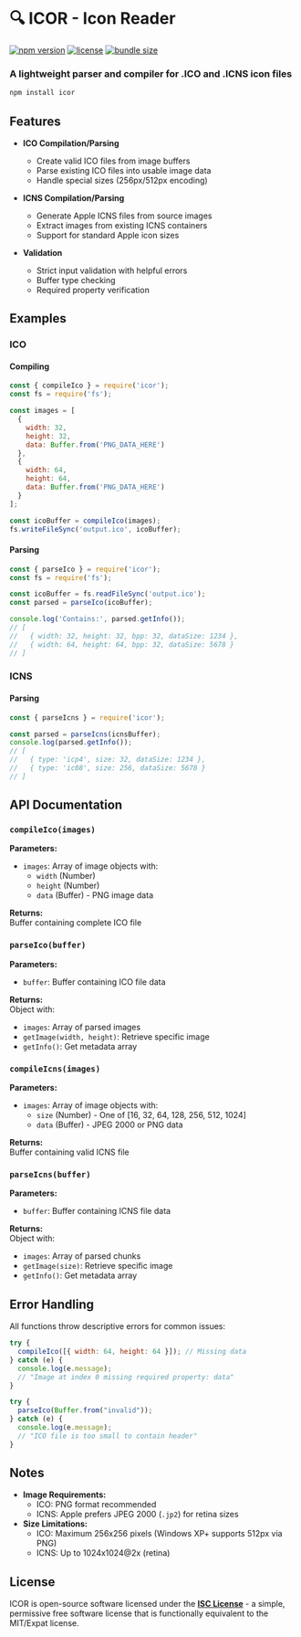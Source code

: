 # 🔍 ICOR - Icon Reader

[![npm version](https://img.shields.io/npm/v/icor?color=blue&logo=npm)](https://www.npmjs.com/package/icor)
[![license](https://img.shields.io/npm/l/icor)](https://github.com/yourusername/icor/blob/main/LICENSE)
[![bundle size](https://img.shields.io/bundlephobia/min/icor)](https://bundlephobia.com/package/icor)

### A lightweight parser and compiler for .ICO and .ICNS icon files

```bash
npm install icor
```

## Features

- **ICO Compilation/Parsing**

  - Create valid ICO files from image buffers
  - Parse existing ICO files into usable image data
  - Handle special sizes (256px/512px encoding)

- **ICNS Compilation/Parsing**

  - Generate Apple ICNS files from source images
  - Extract images from existing ICNS containers
  - Support for standard Apple icon sizes

- **Validation**
  - Strict input validation with helpful errors
  - Buffer type checking
  - Required property verification

## Examples

### ICO

#### Compiling

```JavaScript
const { compileIco } = require('icor');
const fs = require('fs');

const images = [
  {
    width: 32,
    height: 32,
    data: Buffer.from('PNG_DATA_HERE')
  },
  {
    width: 64,
    height: 64,
    data: Buffer.from('PNG_DATA_HERE')
  }
];

const icoBuffer = compileIco(images);
fs.writeFileSync('output.ico', icoBuffer);
```

#### Parsing

```JavaScript
const { parseIco } = require('icor');
const fs = require('fs');

const icoBuffer = fs.readFileSync('output.ico');
const parsed = parseIco(icoBuffer);

console.log('Contains:', parsed.getInfo());
// [
//   { width: 32, height: 32, bpp: 32, dataSize: 1234 },
//   { width: 64, height: 64, bpp: 32, dataSize: 5678 }
// ]
```

### ICNS

#### Parsing

```JavaScript
const { parseIcns } = require('icor');

const parsed = parseIcns(icnsBuffer);
console.log(parsed.getInfo());
// [
//   { type: 'icp4', size: 32, dataSize: 1234 },
//   { type: 'ic08', size: 256, dataSize: 5678 }
// ]
```

## API Documentation

### `compileIco(images)`

**Parameters:**

- `images`: Array of image objects with:
  - `width` (Number)
  - `height` (Number)
  - `data` (Buffer) - PNG image data

**Returns:**  
Buffer containing complete ICO file

### `parseIco(buffer)`

**Parameters:**

- `buffer`: Buffer containing ICO file data

**Returns:**  
Object with:

- `images`: Array of parsed images
- `getImage(width, height)`: Retrieve specific image
- `getInfo()`: Get metadata array

### `compileIcns(images)`

**Parameters:**

- `images`: Array of image objects with:
  - `size` (Number) - One of [16, 32, 64, 128, 256, 512, 1024]
  - `data` (Buffer) - JPEG 2000 or PNG data

**Returns:**  
Buffer containing valid ICNS file

### `parseIcns(buffer)`

**Parameters:**

- `buffer`: Buffer containing ICNS file data

**Returns:**  
Object with:

- `images`: Array of parsed chunks
- `getImage(size)`: Retrieve specific image
- `getInfo()`: Get metadata array

## Error Handling

All functions throw descriptive errors for common issues:

```javascript
try {
  compileIco([{ width: 64, height: 64 }]); // Missing data
} catch (e) {
  console.log(e.message);
  // "Image at index 0 missing required property: data"
}

try {
  parseIco(Buffer.from("invalid"));
} catch (e) {
  console.log(e.message);
  // "ICO file is too small to contain header"
}
```

## Notes

- **Image Requirements:**
  - ICO: PNG format recommended
  - ICNS: Apple prefers JPEG 2000 (`.jp2`) for retina sizes
- **Size Limitations:**
  - ICO: Maximum 256x256 pixels (Windows XP+ supports 512px via PNG)
  - ICNS: Up to 1024x1024@2x (retina)

## License

ICOR is open-source software licensed under the **[ISC License](https://opensource.org/licenses/ISC)** - a simple, permissive free software license that is functionally equivalent to the MIT/Expat license.
